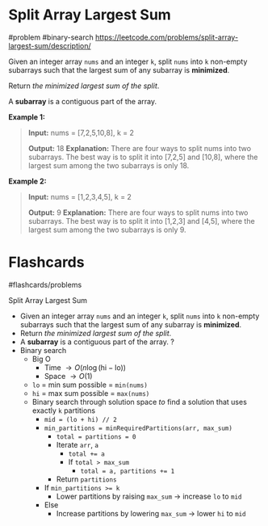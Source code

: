 # Split Array Largest Sum
#problem #binary-search
https://leetcode.com/problems/split-array-largest-sum/description/

Given an integer array `nums` and an integer `k`, split `nums` into `k` non-empty subarrays such that the largest sum of any subarray is **minimized**.

Return _the minimized largest sum of the split_.

A **subarray** is a contiguous part of the array.

**Example 1:**
> **Input:** nums = [7,2,5,10,8], k = 2
> 
> **Output:** 18
> **Explanation:** There are four ways to split nums into two subarrays.
> The best way is to split it into [7,2,5] and [10,8], where the largest sum among the two subarrays is only 18.

**Example 2:**
> **Input:** nums = [1,2,3,4,5], k = 2
> 
> **Output:** 9
> **Explanation:** There are four ways to split nums into two subarrays.
> The best way is to split it into [1,2,3] and [4,5], where the largest sum among the two subarrays is only 9.

# Flashcards
#flashcards/problems 

Split Array Largest Sum
- Given an integer array `nums` and an integer `k`, split `nums` into `k` non-empty subarrays such that the largest sum of any subarray is **minimized**.
- Return _the minimized largest sum of the split_.
- A **subarray** is a contiguous part of the array.
?
- Binary search
	- Big O
		- Time $\to O(n \log ( \text{hi} - \text{lo}))$
		- Space $\to O(1)$
	- `lo` = min sum possible = `min(nums)`
	- `hi` = max sum possible = `max(nums)`
	- Binary search through solution space *to* find a solution that uses exactly `k` partitions
		- `mid = (lo + hi) // 2`
		- `min_partitions = minRequiredPartitions(arr, max_sum)`
			- `total = partitions = 0`
			- Iterate `arr`, `a`
				- `total += a`
				- If `total > max_sum`
					- `total = a, partitions += 1`
			- Return `partitions`
		- If `min_partitions >= k`
			- Lower partitions by raising `max_sum` $\to$ increase `lo` to `mid`
		- Else
			- Increase partitions by lowering `max_sum` $\to$ lower `hi` to `mid`
<!--SR:!2025-01-10,3,250-->